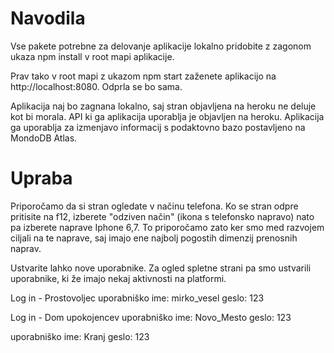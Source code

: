 
# Navodila
Vse pakete potrebne za delovanje aplikacije lokalno pridobite z zagonom ukaza npm install v root mapi aplikacije.

Prav tako v root mapi z ukazom npm start zaženete aplikacijo na http://localhost:8080.
Odprla se bo sama.

Aplikacija naj bo zagnana lokalno, saj stran objavljena na heroku ne deluje kot bi morala.
API ki ga aplikacija uporablja je objavljen na heroku. Aplikacija ga uporablja za izmenjavo informacij s podaktovno bazo postavljeno na MondoDB Atlas. 

# Upraba

Priporočamo da si stran ogledate v načinu telefona.
Ko se stran odpre pritisite na f12, izberete "odziven način" (ikona s telefonsko napravo) nato pa izberete naprave Iphone 6,7.
To priporočamo zato ker smo med razvojem ciljali na te naprave, saj imajo ene najbolj pogostih dimenzij prenosnih naprav.

Ustvarite lahko nove uporabnike. Za ogled spletne strani pa smo ustvarili uporabnike, ki že imajo nekaj aktivnosti na platformi.

Log in - Prostovoljec
uporabniško ime: mirko_vesel
geslo: 123

Log in - Dom upokojencev
uporabniško ime: Novo_Mesto
geslo: 123

uporabniško ime: Kranj
geslo: 123


